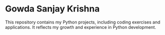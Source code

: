# Gowda Sanjay Krishna
This repository contains my Python projects, including coding exercises and applications. It reflects my growth and experience in Python development.
